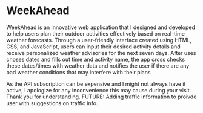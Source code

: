 # WeekAhead

WeekAhead is an innovative web application that I designed and developed to help users plan their outdoor activities effectively based on real-time weather forecasts. Through a user-friendly interface created using HTML, CSS, and JavaScript, users can input their desired activity details and receive personalized weather advisories for the next seven days.
After uses choses dates and fills out time and activity name, the app cross checks these dates/times with weather data and notifies the user if there are any bad weather conditions that may interfere with their plans


As the API subscription can be expensive and I might not always have it active, I apologize for any inconvenience this may cause during your visit. Thank you for understanding.
FUTURE:
Adding traffic information to proivde user with suggestions  on traffic info.
